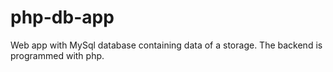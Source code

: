 # php-db-app
Web app with MySql database containing data of a storage. The backend is programmed with php.
